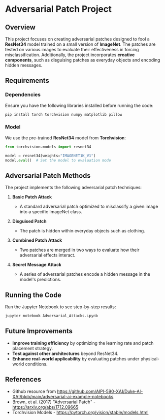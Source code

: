 # Adversarial Patch Project

## Overview  
This project focuses on creating adversarial patches designed to fool a **ResNet34** model trained on a small version of **ImageNet**. The patches are tested on various images to evaluate their effectiveness in forcing misclassification. Additionally, the project incorporates **creative components**, such as disguising patches as everyday objects and encoding hidden messages.

## Requirements  

### Dependencies  
Ensure you have the following libraries installed before running the code:

```bash
pip install torch torchvision numpy matplotlib pillow
```

### Model  
We use the pre-trained **ResNet34** model from **Torchvision**:

```python
from torchvision.models import resnet34

model = resnet34(weights="IMAGENET1K_V1")
model.eval()  # Set the model to evaluation mode
```

## Adversarial Patch Methods  
The project implements the following adversarial patch techniques:

1. **Basic Patch Attack**  
   - A standard adversarial patch optimized to misclassify a given image into a specific ImageNet class.
   
2. **Disguised Patch**  
   - The patch is hidden within everyday objects such as clothing.
   
3. **Combined Patch Attack**  
   - Two patches are merged in two ways to evaluate how their adversarial effects interact.
   
4. **Secret Message Attack**  
   - A series of adversarial patches encode a hidden message in the model's predictions.

## Running the Code  
Run the Jupyter Notebook to see step-by-step results:
```bash
jupyter notebook Adversarial_Attacks.ipynb
```

## Future Improvements  
- **Improve training efficiency** by optimizing the learning rate and patch placement strategy.
- **Test against other architectures** beyond ResNet34.
- **Enhance real-world applicability** by evaluating patches under physical-world conditions.

## References
- Github resource from https://github.com/AIPI-590-XAI/Duke-AI-XAI/blob/main/adversarial-ai-example-notebooks
- Brown, et al. (2017) "Adversarial Patch" - https://arxiv.org/abs/1712.09665
- Torchvision Models - https://pytorch.org/vision/stable/models.html


